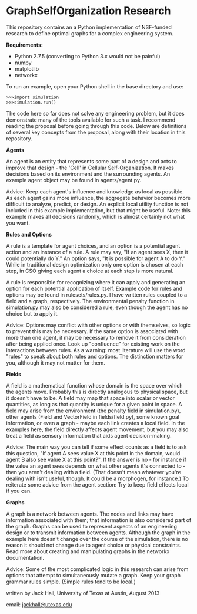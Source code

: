 GraphSelfOrganization Research
==============================

This repository contains an a Python implementation of NSF-funded research to define optimal graphs for a complex engineering system.


**Requirements:**

* Python 2.7.5 (converting to Python 3.x would not be painful)
* numpy
* matplotlib
* networkx

To run an example, open your Python shell in the base directory and use:

    >>>import simulation
    >>>simulation.run()

The code here so far does not solve any engineering problem, but it does demonstrate many of the tools available for such a task. I recommend reading the proposal before going through this code. Below are definitions of several key concepts from the proposal, along with their location in this repository. 


**Agents**

An agent is an entity that represents some part of a design and acts to improve that design - the 'Cell' in Cellular Self-Organization. It makes decisions based on its environment and the surrounding agents. An example agent object may be found in agents/agent.py. 

Advice: Keep each agent's influence and knowledge as local as possible. As each agent gains more influence, the aggregate behavior becomes more difficult to analyze, predict, or design. An explicit local utility function is not included in this example implementation, but that might be useful. Note: this example makes all decisions randomly, which is almost certainly not what you want. 


**Rules and Options**

A rule is a template for agent choices, and an option is a potential agent action and an instance of a rule. A rule may say, "If an agent sees X, then it could potentially do Y." An option says, "It is possible for agent A to do Y." While in traditional design optimization only one option is chosen at each step, in CSO giving each agent a choice at each step is more natural. 

A rule is responsible for recognizing where it can apply and generating an option for each potential application of itself. Example code for rules and options may be found in rulesets/rules.py. I have written rules coupled to a field and a graph, respectively. The environmental penalty function in simulation.py may also be considered a rule, even though the agent has no choice but to apply it. 

Advice: Options may conflict with other options or with themselves, so logic to prevent this may be necessary. If the same option is associated with more than one agent, it may be necessary to remove it from consideration after being applied once. Look up "confluence" for existing work on the interactions between rules. As a warning: most literature will use the word "rules" to speak about both rules and options. The distinction matters for you, although it may not matter for them. 


**Fields**

A field is a mathematical function whose domain is the space over which the agents move. Probably this is directly analogous to physical space, but it doesn't have to be. A field may map that space into scalar or vector quantities, as long as that quantity is unique for a given point in space. A field may arise from the environment (the penalty field in simulation.py), other agents (Field and VectorField in fields/field.py), some known goal information, or even a graph - maybe each link creates a local field. In the examples here, the field directly affects agent movement, but you may also treat a field as sensory information that aids agent decision-making. 

Advice: The main way you can tell if some effect counts as a field is to ask this question, "If agent A sees value X at this point in the domain, would agent B also see value X at this point?". If the answer is no - for instance if the value an agent sees depends on what other agents it's connected to - then you aren't dealing with a field. (That doesn't mean whatever you're dealing with isn't useful, though. It could be a morphogen, for instance.) To reiterate some advice from the agent section: Try to keep field effects local if you can. 


**Graphs**

A graph is a network between agents. The nodes and links may have information associated with them; that information is also considered part of the graph. Graphs can be used to represent aspects of an engineering design or to transmit information between agents. Although the graph in the example here doesn't change over the course of the simulation, there is no reason it should not change due to agent choice or physical constraints. Read more about creating and manipulating graphs in the networkx documentation. 

Advice: Some of the most complicated logic in this research can arise from options that attempt to simultaneously mutate a graph. Keep your graph grammar rules simple. (Simple rules tend to be local.)


written by Jack Hall, University of Texas at Austin, August 2013

email: jackhall@utexas.edu

